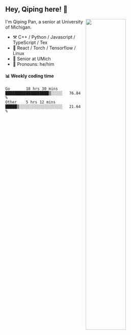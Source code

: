 

## Hey, Qiping here! :wave:

[<img align="right" width="50%" src="https://github-readme-stats.vercel.app/api?username=ppppqp&theme=dark&show_icons=true">](https://metrics.lecoq.io/ppppqp?template=classic)


I'm Qiping Pan, a senior at University of Michigan.

-   :hammer_and_pick: C++ / Python / Javascript / TypeScript / Tex
-   :pencil: React / Torch / Tensorflow / Linux 
-   :seedling: Senior at UMich
-   :man: Pronouns: he/him



#### :bar_chart: Weekly coding time

<!--START_SECTION:waka-->

```text
Go       18 hrs 30 mins  ███████████████████▒░░░░░   76.84 %
Other    5 hrs 12 mins   █████▒░░░░░░░░░░░░░░░░░░░   21.64 %
```

<!--END_SECTION:waka-->
